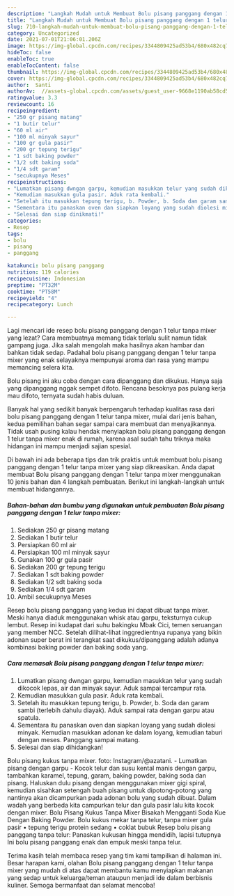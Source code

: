 ```yaml
---
description: "Langkah Mudah untuk Membuat Bolu pisang panggang dengan 1 telur tanpa mixer Anti Gagal"
title: "Langkah Mudah untuk Membuat Bolu pisang panggang dengan 1 telur tanpa mixer Anti Gagal"
slug: 710-langkah-mudah-untuk-membuat-bolu-pisang-panggang-dengan-1-telur-tanpa-mixer-anti-gagal
category: Uncategorized
date: 2021-07-01T21:06:01.206Z
image: https://img-global.cpcdn.com/recipes/3344809425ad53b4/680x482cq70/bolu-pisang-panggang-dengan-1-telur-tanpa-mixer-foto-resep-utama.jpg
hideToc: false
enableToc: true
enableTocContent: false
thumbnail: https://img-global.cpcdn.com/recipes/3344809425ad53b4/680x482cq70/bolu-pisang-panggang-dengan-1-telur-tanpa-mixer-foto-resep-utama.jpg
cover: https://img-global.cpcdn.com/recipes/3344809425ad53b4/680x482cq70/bolu-pisang-panggang-dengan-1-telur-tanpa-mixer-foto-resep-utama.jpg
author:  Santi
authorAv:  //assets-global.cpcdn.com/assets/guest_user-9668e1190ab58cd58d666d5934e79c79da2e02f4421a6ed9abc4b163da97d6e7.png
ratingvalue: 3.3
reviewcount: 16
recipeingredient:
- "250 gr pisang matang"
- "1 butir telur"
- "60 ml air"
- "100 ml minyak sayur"
- "100 gr gula pasir"
- "200 gr tepung terigu"
- "1 sdt baking powder"
- "1/2 sdt baking soda"
- "1/4 sdt garam"
- "secukupnya Meses"
recipeinstructions:
- "Lumatkan pisang dwngan garpu, kemudian masukkan telur yang sudah dikocok lepas, air dan minyak sayur. Aduk sampai tercampur rata."
- "Kemudian masukkan gula pasir. Aduk rata kembali."
- "Setelah itu masukkan tepung terigu, b. Powder, b. Soda dan garam sambi (terlebih dahulu diayak). Aduk sampai rata dengan garpu atau spatula."
- "Sementara itu panaskan oven dan siapkan loyang yang sudah diolesi minyak. Kemudian masukkan adonan ke dalam loyang, kemudian taburi dengan meses. Panggang sampai matang."
- "Selesai dan siap dinikmati!"
categories:
- Resep
tags:
- bolu
- pisang
- panggang

katakunci: bolu pisang panggang 
nutrition: 119 calories
recipecuisine: Indonesian
preptime: "PT32M"
cooktime: "PT58M"
recipeyield: "4"
recipecategory: Lunch

---
```



Lagi mencari ide resep bolu pisang panggang dengan 1 telur tanpa mixer yang lezat? Cara membuatnya memang tidak terlalu sulit namun tidak gampang juga. Jika salah mengolah maka hasilnya akan hambar dan bahkan tidak sedap. Padahal bolu pisang panggang dengan 1 telur tanpa mixer yang enak selayaknya mempunyai aroma dan rasa yang mampu memancing selera kita.


Bolu pisang ini aku coba dengan cara dipanggang dan dikukus. Hanya saja yang dipanggang nggak sempet difoto. Rencana besoknya pas pulang kerja mau difoto, ternyata sudah habis duluan.

Banyak hal yang sedikit banyak berpengaruh terhadap kualitas rasa dari bolu pisang panggang dengan 1 telur tanpa mixer, mulai dari jenis bahan, kedua pemilihan bahan segar sampai cara membuat dan menyajikannya. Tidak usah pusing kalau hendak menyiapkan bolu pisang panggang dengan 1 telur tanpa mixer enak di rumah, karena asal sudah tahu triknya maka hidangan ini mampu menjadi sajian spesial.


Di bawah ini ada beberapa tips dan trik praktis untuk membuat bolu pisang panggang dengan 1 telur tanpa mixer yang siap dikreasikan. Anda dapat membuat Bolu pisang panggang dengan 1 telur tanpa mixer menggunakan 10 jenis bahan dan 4 langkah pembuatan. Berikut ini langkah-langkah untuk membuat hidangannya.

<!--inarticleads1-->

##### Bahan-bahan dan bumbu yang digunakan untuk pembuatan Bolu pisang panggang dengan 1 telur tanpa mixer:

1. Sediakan 250 gr pisang matang
1. Sediakan 1 butir telur
1. Persiapkan 60 ml air
1. Persiapkan 100 ml minyak sayur
1. Gunakan 100 gr gula pasir
1. Sediakan 200 gr tepung terigu
1. Sediakan 1 sdt baking powder
1. Sediakan 1/2 sdt baking soda
1. Sediakan 1/4 sdt garam
1. Ambil secukupnya Meses


Resep bolu pisang panggang yang kedua ini dapat dibuat tanpa mixer. Meski hanya diaduk menggunakan whisk atau garpu, teksturnya cukup lembut. Resep ini kudapat dari suhu bakingku Mbak Cici, temen seruangan yang member NCC. Setelah dilihat-lihat inggredientnya rupanya yang bikin adonan super berat ini terangkat saat dikukus/dipanggang adalah adanya kombinasi baking powder dan baking soda yang. 

<!--inarticleads2-->

##### Cara memasak Bolu pisang panggang dengan 1 telur tanpa mixer:

1. Lumatkan pisang dwngan garpu, kemudian masukkan telur yang sudah dikocok lepas, air dan minyak sayur. Aduk sampai tercampur rata.
1. Kemudian masukkan gula pasir. Aduk rata kembali.
1. Setelah itu masukkan tepung terigu, b. Powder, b. Soda dan garam sambi (terlebih dahulu diayak). Aduk sampai rata dengan garpu atau spatula.
1. Sementara itu panaskan oven dan siapkan loyang yang sudah diolesi minyak. Kemudian masukkan adonan ke dalam loyang, kemudian taburi dengan meses. Panggang sampai matang.
1. Selesai dan siap dihidangkan!

Bolu pisang kukus tanpa mixer. foto: Instagram/@azatani. - Lumatkan pisang dengan garpu - Kocok telur dan susu kental manis dengan garpu, tambahkan karamel, tepung, garam, baking powder, baking soda dan pisang. Haluskan dulu pisang dengan menggunakan mixer gigi spiral, kemudian sisahkan setengah buah pisang untuk dipotong-potong yang nantinya akan dicampurkan pada adonan bolu yang sudah dibuat. Dalam wadah yang berbeda kita campurkan telur dan gula pasir lalu kita kocok dengan mixer. Bolu Pisang Kukus Tanpa Mixer Bisakah Mengganti Soda Kue Dengan Baking Powder. Bolu kukus mekar tanpa telur, tanpa mixer gula pasir • tepung terigu protein sedang • coklat bubuk Resep bolu pisang panggang tanpa telur: Panaskan kukusan hingga mendidih, lapisi tutupnya Ini bolu pisang panggang enak dan empuk meski tanpa telur. 

Terima kasih telah membaca resep yang tim kami tampilkan di halaman ini. Besar harapan kami, olahan Bolu pisang panggang dengan 1 telur tanpa mixer yang mudah di atas dapat membantu kamu menyiapkan makanan yang sedap untuk keluarga/teman ataupun menjadi ide dalam berbisnis kuliner. Semoga bermanfaat dan selamat mencoba!
